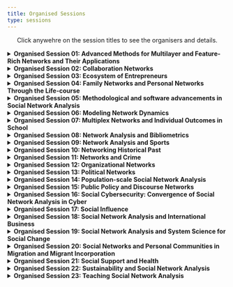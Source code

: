 ```yaml
---
title: Organised Sessions
type: sessions
---
```

<p align="center">Click anywehre on the session titles to see the organisers and details.</p>

<details>
<summary><b>Organised Session 01: Advanced Methods for Multilayer and Feature-Rich Networks and Their Applications</b></summary>
<p>&nbsp;</p>

**Giancarlo G. Ragozini**, University of Naples Federico II (giragoz@unina.it)
**Matteo Magnani**, Uppsala University
**Roberto Interdonato**, CIRAD
**Maria Prosperina Vitale**, University of Salerno
**Giuseppe Giordano**, University of Salerno
<p>&nbsp;</p>

In recent years it has become more and more frequent to use network models going beyond simple directed/undirected and weighted/unweighted networks, to capture the complexity of old and new fields of application of network analysis. Multilayer networks are an example of such models, extending graphs with the concept of layer, that allows us to represent a multitude of scenarios from the different types of ties we find in a multiplex network, to different types of actors, to different temporal snapshots of the relations between the same group of actors. Multilayer network models can themselves be enriched with additional features, such as attributes and edge probabilities, with the aim of describing real phenomena in more detail.
<p>&nbsp;</p>

Multilayer and feature-rich networks allow us to introduce new research questions (and corresponding social network analysis measures and methods). For example, instead of asking how central an actor is, we can focus on the role of the different layers in determining the centrality of the actors. Second, existing social network analysis concepts do not always have a clear corresponding extension in complex networks. For example, it is still unclear how communities spanning multiple layers should look like, or how different features should contribute to the definition of communities, or how to effectively visualise multilayer and feature-rich networks, e.g. layers, features or modes, in the same sociogram. In addition, multilayer networks allow to use multiple types of layers (e.g., in temporal multiplex networks), which requires the joint application of methods developed for simpler models (e.g., only temporal, or only multiplex). 
<p>&nbsp;</p>

This session focuses on recent advances in the analysis of multilayer and feature-rich networks, either in terms of new research questions, or new methods, or new applications. More specifically, topics for this session include but are not limited to:
<p>&nbsp;</p>

• New models for multilayer and feature-rich networks, or comparison of alternative models; 
• Measures for multilayer and feature-rich network; 
• Community discovery in multilayer and feature-rich networks; 
• Multilayer and feature-rich network embedding; 
• Visualisation of multilayer and feature-rich network; 
• Multilayer and feature-rich network simplification (e.g., sampling, filtering, flattening, projections); 
• Applications; 
• Software. 
</details>


<details>
<summary><b>Organised Session 02:  Collaboration Networks</b></summary>
<p>&nbsp;</p>

**Giancarlo G. Ragozini**, University of Naples Federico II (giragoz@unina.it)
**Maria Prosperina Vitale**, University of Salerno
**Giuseppe Giordano**, University of Salerno
<p>&nbsp;</p>

Collaboration networks attract a lot of attention in many scientific domains. The session focuses on presenting methodological developments and novel applications related to the session topics. 
<p>&nbsp;</p>

Special interest is on the analysis of collaboration networks in presence of complex data structure, and on collaboration data extraction and empirical data collection. 
<p>&nbsp;</p>

The organizers solicit the submission of abstracts dealing with the following topics: 
<p>&nbsp;</p>

• Academic and scientific networks; 
• Analysis of collaboration networks in economics, cultural and social environments; 
• Co-authorship networks; 
• Collaborative innovation networks; 
• Community detection in collaboration networks; 
• Dynamics and evolution patterns of collaboration networks; 
• Empirical data collection; 
• Mixed methods for data collection and data analysis. 
</details>

<details>
<summary><b>Organised Session 03:  Ecosystem of Entrepreneurs</b></summary>
<p>&nbsp;</p>

</details>

<details>
<summary><b>Organised Session 04:  Family Networks and Personal Networks Through the Life-course</b></summary>
<p>&nbsp;</p>

**Vera de Bel**, University of Turku, Netherlands Interdisciplinary Demographic Institute (vera.debel@utu.fi)
**Thomas Leopold**, University of Cologne 
**Marlène Sapin**, LIVES & FORS, University of Lausanne 
**Eric Widmer**, LIVES, University of Geneva) 
<p>&nbsp;</p>

Life-course trajectories and transitions are intertwined within the complex webs of family and personal relationships. These networks may provide individual network members with resources, supporting them through life-course events and transitions. However, these networks, depending on their composition or the pattern of interactions, do not only exert a positive influence on the individual members of the network. Family and personal networks may also cause stress or strain on the individual and the network level. In addition, family and personal networks change over time, which may have consequences on the access to resources and may for example affect individual network members’ well-being, behaviour, and life chances. 
<p>&nbsp;</p>

This session invites papers on personal and family networks during the different stages of the life course. Papers focusing on the transition into adulthood, family formation, union dissolution, transition to retirement, and ageing are encouraged to be submitted, but studies on other life-course changes are also welcome. Quantitative as well as case studies on specific normative or non-normative life events are also of interest to this session. 
</details>

<details>
<summary><b>Organised Session 05:  Methodological and software advancements in Social Network Analysis</b></summary>
<p>&nbsp;</p>
</details>

<details>
<summary><b>Organised Session 06:  Modeling Network Dynamics</b></summary>
<p>&nbsp;</p>

**Nynke Niezink**, Carnegie Mellon University (nniezink@andrew.cmu.edu)
**Robert W Krause**, Free University Berlin 
<p>&nbsp;</p>

Important insights into social networks can be obtained with the help of longitudinal observation designs. Such designs can be of a varied nature. Panel data is the structure used traditionally for self-reported networks; regular time series and time-stamped data can be obtained from official or automatic records; but this does not exhaust the types of longitudinal network designs. Corresponding to these differences in data collection, a variety of longitudinal methods of analysis have been developed, such as continuous-time actor-oriented and tie-oriented models for panel and time series data, network autoregressive models for time series at regular intervals, and network event models for data with a fine-grained time resolution. Some of these methods are based on actor-oriented models, others on tie-oriented models.  
<p>&nbsp;</p>

This session will be open to methodological as well as applied presentations about models for network dynamics. Papers can have a mathematical, statistical, theoretical, or empirical subject-matter focus, as long as they are relevant for empirical social science.  
<p>&nbsp;</p>

Keywords: network dynamics, longitudinal networks, actor-oriented models, network event models, Dynam, LERGM, TERGM, Siena, relevent, goldfish. 
</details>

<details>
<summary><b>Organised Session 07:  Multiplex Networks and Individual Outcomes in School</b></summary>
<p>&nbsp;</p>

**Andras Voros**, University of Manchester (andras.voros@manchester.ac.uk)
**Zsófia Boda**, University of Essex 
**Elisa Bellotti**, University of Manchester 
<p>&nbsp;</p>

The importance of multiplexity is increasingly recognised in (educational) network research. While research into the effects of peer networks has traditionally focused on a single network dimension at a time, most commonly on friendship, this approach has been shifting lately. 
<p>&nbsp;</p>

A wave of studies in recent years has showed how multiple forms of social ties emerge between students and affect a variety of their outcomes. Relevant networks include personal relations such as liking or “friendly” ties, spending free-time together, studying together, dislike, conflict, victimisation, and romantic ties. Besides these, interpersonal perceptions appear to have an impact on student behaviour and outcomes as well: such as perceptions about the status, social roles, or personality of peers. 
<p>&nbsp;</p>

Longitudinal studies have demonstrated that the emergence and change of the various network dimensions is interconnected. Multiplex social networks jointly influence individual outcomes, such as academic achievement, school attitudes, mental and physical health, political attitudes, and so on. 
<p>&nbsp;</p>

This section invites presentations which explore the importance of multiplex networks for individual outcomes in educational settings. 
<p>&nbsp;</p>

Particularly (but not exclusively), we would be happy to hear about work that focuses on: 
<p>&nbsp;</p>

• Data collection techniques for multiplex networks in school; 
• Statistical methods that are specific to multiplex networks in school; 
• Empirical data analyses and results involving the evolution of multiplex networks in school; 
• Empirical data analyses and results involving the relationship of multiplex networks and individual outcomes in school. 
<p>&nbsp;</p>

The list is not exhaustive: we are very much open to a wide range of studies on the topic of multiplexity in schools. We hope to bring together a diverse set of research projects and facilitate discussion and collaboration between scholars interested in educational network research. 
</details>

<details>
<summary><b>Organised Session 08:  Network Analysis and Bibliometrics</b></summary>
<p>&nbsp;</p>

**Stefano Ghinoi**, University of Greenwich (S.Ghinoi@greenwich.ac.uk)
**Guido Conaldi**, University of Greenwich 
<p>&nbsp;</p>

The use of network analysis in bibliometrics has a long tradition, which dates back to the 1960s. However, while the analysis of bibliometric networks has become extremely popular in the last decades, there are still some areas that have received less attention; in particular, the construction of bibliometric networks, the use of different data sources, and the impact of bibliometric methods. Moreover, novel research topics constantly emerge in different scientific disciplines, and their evolution requires a robust mapping process. 
<p>&nbsp;</p>

This session is dedicated to methodological advancements, empirical applications, and proposals on the use of novel software and tools for applying network analysis in bibliometric studies. We welcome contributions exploiting the role of network analysis in bibliometric studies, including (but not limited to): 
<p>&nbsp;</p>

• Network structures in bibliometric studies; 
• Authors’ and papers’ centrality; 
• Co-authorship, co-occurrence, and network metrics; 
• Modularity, sub-groups, and clusters; 
• Cross-country collaborations; 
• Bibliographic database journal coverage; 
• Editorial board networks; 
• Actors’ attributes in scientometrics; 
• Network visualization. 
</details>

<details>
<summary><b>Organised Session 09:  Network Analysis and Sports</b></summary>
<p>&nbsp;</p>

**Lucio Palazzo**, University of Naples Federico II (lucio.palazzo@unina.it)
**Roberto Rondinelli**, University of Naples Federico II 
**Filipe Manuel Clemente**, Viana do Castelo Polytechnic Institute 
**Kristijan Breznik**, International School for Social and Business Studies
**Riccardo Ievoli**, University of Ferrara 
<p>&nbsp;</p>

The analysis of sport data is becoming truly helpful for recognizing the strengths and weaknesses of individual players and collective behaviors of teams. Using such information is possible to make better decisions and organize the strategy to achieve greater success both in terms of sport results and economic aspects. Therefore, the rise of sport analytics tools mixed with the availability of data allow the spread of innovative methodologies in a broad range of sports. In this context, relational data are also arising.  
<p>&nbsp;</p>

The proposed session focuses on contributions regarding network analysis in sport data. Between the possible topics, network analysis may help to unveil the key elements regarding tactics and/or team strategies in team sports. Furthermore, connections between teams (e.g. trading and exchanges) and/or federations cover an important role and may contribute to sport results. The search of appropriate methodologies to deal with those data remains an open issue. 
<p>&nbsp;</p>

The audience of interest may include experts in statistics, operations research, machine learning, scientific computing, economics, sports management, and sport science interested in expanding these topics in a network perspective. Audience members will become aware of the most current thinking on common problems of interest in network modeling or analysis of sports data. 
<p>&nbsp;</p>

The session welcomes empirical, methodological and/or theoretical contributions exploiting the role of Network Analysis in sports, including (but not limited to): 
<p>&nbsp;</p>

• Local network structures; 
• Temporal networks; 
• Network indicators and sport outcomes; 
• Signed networks; 
• Multimodal networks; 
• Multilayer networks; 
• Complex networks. 

Innovative approaches of network analysis for popular team sports (e.g., football, basketball, and volleyball) as well as original applications based on less known sports are also welcome. 
<p>&nbsp;</p>
</details>

<details>
<summary><b>Organised Session 10:  Networking Historical Past</b></summary>
<p>&nbsp;</p>

**Paolo Cimadomo**, University of Haifa (cimadomopaolo@gmail.com)
**Anna Collar**, University of Southampton 
**Maria Carmela Schisani**, University of Naples Federico II 
<p>&nbsp;</p>

The network perspective has currently reached a paradigmatic position in some fields, like sociology. Moreover, during recent years we have seen a steady increase of publications and works on a number of economic, social, cultural and religious aspects that have attempted to apply network analysis to the past world, in particular to explain their interconnections. Network analysis attracted scholars of human past for their potential in investigating human relationships, visualising and exploring their structures among different archaeological and historical sources. Archaeological and historical data sources pose challenging opportunities to network analysts and network scientists. World-Systems Analysis has especially emphasized the importance of understanding interactions and interrelationships between different peoples or inside the same human group. 
<p>&nbsp;</p>

The aim of this session is twofold. Firstly, we want to work towards a specific historical and archaeological network analysis, drawing on the relational thinking of network theory and incorporating archaeological and historical sources critique and reasoning. Secondly, we want to present new findings and approaches within historical and archaeological network research, and promote contacts between the various disciplines that approach past phenomena using methods derived from network analysis or network science. 
<p>&nbsp;</p>

The session invites contributions from various disciplines applying the methods of formal network analysis and network science to the study of the historical research. The contributions will answer questions such as: how can we detect change in human networks change over a long timeframe? How can literary and historical sources and material culture help in answering this question? 
<p>&nbsp;</p>

We welcome submissions about any period, geographical area and topic, which might include but are not limited to: economics, politics, military issues, religion and science, interpersonal relations, kinship, cultural networks, artistic transmission, material and immaterial connections, migration, networks extracted from texts, geospatial or temporal networks, big data and data collection from fragmentated sources. 
</details>

<details>
<summary><b>Organised Session 11:  Networks and Crime</b></summary>
<p>&nbsp;</p>

**Tomáš Diviák**, University of Manchester (tomas.diviak@manchester.ac.uk)
**Paolo Campana**, University of Cambridge (pc524@cam.ac.uk)
<p>&nbsp;</p>

The importance of social networks for analyzing and explaining criminal behavior has been widely recognized. A wide range of illegal activities, such as drug trafficking, human smuggling, or terrorism requires coordination among offenders to be successfully performed. It is not surprising, therefore, that the network perspective on crime has recently gained popularity, both among academics and law enforcement practitioners, as it captures the essence of such activities. 
<p>&nbsp;</p>

However, the study of criminal networks is challenging. Data collection is difficult in situations where subjects themselves aim not to be detected. Gathering first-hand evidence on such phenomena is therefore extremely difficult, and in some cases dangerous. Scholars have thus relied on police data, such as arrests, or investigative evidence, such as electronic surveillance or phone records, to build an empirical base for their analysis. A second challenge is methodological, i.e. matching/developing the right statistical models based on the specificities of criminal networks to adequately test criminological theories, allowing to move beyond descriptive network measures. 
<p>&nbsp;</p>

This session is dedicated to innovative research at the intersection of network analysis and criminology. We welcome a wide range of submissions focused on criminal networks, including methodological, theoretical, and empirical studies. Topics may include: collection of criminal network data, testing theories of co-offending, victimizations and violence using network data, case studies of specific criminal groups, and statistical modelling tailored to the complexities of criminal network data. 
<p>&nbsp;</p>

Keywords: covert networks, criminology, methodological innovation, co-offending, violence, organised crime, illegal markets, criminal networks, terrorist networks.  
</details>

<details>
<summary><b>Organised Session 12:  Organizational Networks</b></summary>
<p>&nbsp;</p>

Spyros Angelopoulos, Durham University (spyros.angelopoulos@durham.ac.uk)
Emmanuel Lazega, SciencesPo 
Francesca Pallotti, University of Greenwich
Paola Zappa, Maynooth University 
<p>&nbsp;</p>

The networked nature of organizations, and the organizational contexts of network dynamics create a complex ecosystem where individuals, groups, units, and other organizations are entangled and recursively active. Such entanglement shapes organizations in a dynamic way and affects their outcomes at multiple levels. 
<p>&nbsp;</p>

This session aims to bring together studies on organizational networks addressing antecedents, dynamics, and implications of the cross-level processes leading to the emergence of relations and outcomes at various levels. Submissions can refer, but are not limited, to the following areas of research: 
<p>&nbsp;</p>

• Micro-foundations of organizational networks: how individual characteristics and cognition affect the emergence of network structures and how these network structures affect individuals; 
• Dynamics of organizational networks: how network structures at various levels co-evolve and affect one another, as well as organizational processes and outcomes; 
• Time-dependence in organizational networks: how organizational networks at various levels change at different paces over time; 
• Overlap and interplay between social and other kinds of networks within and across organizational settings: how organizational networks are affected by the affiliation of individuals, or organizations to events or contexts. 
<p>&nbsp;</p>

We welcome both theoretical and empirical contributions addressing various aspects and implications of organizational networks research. 
</details>

<details>
<summary><b>Organised Session 13:  Political Networks</b></summary>
<p>&nbsp;</p>
</details>

<details>
<summary><b>Organised Session 14:  Population-scale Social Network Analysis</b></summary>
<p>&nbsp;</p>
</details>

<details>
<summary><b>Organised Session 15:  Public Policy and Discourse Networks</b></summary>
<p>&nbsp;</p>
</details>

<details>
<summary><b>Organised Session 16:  Social Cybersecurity: Convergence of Social Network Analysis in Cyber</b></summary>
<p>&nbsp;</p>
</details>

<details>
<summary><b>Organised Session 17:  Social Influence</b></summary>
<p>&nbsp;</p>
</details>

<details>
<summary><b>Organised Session 18:  Social Network Analysis and International Business</b></summary>
<p>&nbsp;</p>
</details>

<details>
<summary><b>Organised Session 19:  Social Network Analysis and System Science for Social Change</b></summary>
<p>&nbsp;</p>
</details>

<details>
<summary><b>Organised Session 20:  Social Networks and Personal Communities in Migration and Migrant Incorporation</b></summary>
<p>&nbsp;</p>
</details>

<details>
<summary><b>Organised Session 21:  Social Support and Health</b></summary>
<p>&nbsp;</p>
</details>

<details>
<summary><b>Organised Session 22:  Sustainability and Social Network Analysis</b></summary>
<p>&nbsp;</p>
</details>

<details>
<summary><b>Organised Session 23: Teaching Social Network Analysis</b></summary>
<p>&nbsp;</p>
</details>